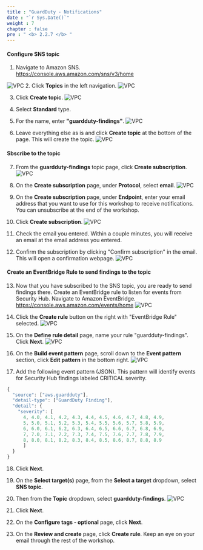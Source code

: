 ```yaml
---
title : "GuardDuty - Notifications"
date : "`r Sys.Date()`"
weight : 7
chapter : false
pre : " <b> 2.2.7 </b> "
---
```


#### Configure SNS topic

1. Navigate to Amazon SNS. https://console.aws.amazon.com/sns/v3/home 

![VPC](/images/2/2.1-AWS-Security-Hub/2.1.5-Security-Hub-Notifications/s1.png)
2. Click **Topics** in the left navigation.
![VPC](/images/2/2.1-AWS-Security-Hub/2.1.5-Security-Hub-Notifications/s2.png)

3. Click **Create topic**.
![VPC](/images/2/2.1-AWS-Security-Hub/2.1.5-Security-Hub-Notifications/s3.png)

4. Select **Standard** type.


5. For the name, enter **"guardduty-findings"**.
![VPC](/images/2/2.2-Amazon-GuardDuty/2.2.7-GuardDuty-Notifications/s5.png)

6. Leave everything else as is and click **Create topic** at the bottom of the page. This will create the topic.
![VPC](/images/2/2.2-Amazon-GuardDuty/2.2.7-GuardDuty-Notifications/s6.png)
#### Sbscribe to the topic

7. From the **guardduty-findings** topic page, click **Create subscription**.
![VPC](/images/2/2.2-Amazon-GuardDuty/2.2.7-GuardDuty-Notifications/s7.png)

8. On the **Create subscription** page, under **Protocol**, select **email**.
![VPC](/images/2/2.2-Amazon-GuardDuty/2.2.7-GuardDuty-Notifications/s8.png)

9. On the **Create subscription** page, under **Endpoint**, enter your email address that you want to use for this workshop to receive notifications. You can unsubscribe at the end of the workshop.


10. Click **Create subscription**.
![VPC](/images/2/2.2-Amazon-GuardDuty/2.2.7-GuardDuty-Notifications/s10.png)

11. Check the email you entered. Within a couple minutes, you will receive an email at the email address you entered.


12. Confirm the subscription by clicking "Confirm subscription" in the email. This will open a confirmation webpage.
![VPC](/images/2/2.2-Amazon-GuardDuty/2.2.7-GuardDuty-Notifications/s12.png)

#### Create an EventBridge Rule to send findings to the topic

13. Now that you have subscribed to the SNS topic, you are ready to send findings there. Create an EventBridge rule to listen for events from Security Hub. Navigate to Amazon EventBridge. https://console.aws.amazon.com/events/home
![VPC](/images/2/2.1-AWS-Security-Hub/2.1.5-Security-Hub-Notifications/s13.png)

14. Click the **Create rule** button on the right with "EventBridge Rule" selected.
![VPC](/images/2/2.1-AWS-Security-Hub/2.1.5-Security-Hub-Notifications/s14.png)

15. On the **Define rule detail** page, name your rule "guardduty-findings". Click **Next**.
![VPC](/images/2/2.2-Amazon-GuardDuty/2.2.7-GuardDuty-Notifications/s15.png)

16. On the **Build event pattern** page, scroll down to the **Event pattern** section, click **Edit pattern** in the bottom right.
![VPC](/images/2/2.2-Amazon-GuardDuty/2.2.7-GuardDuty-Notifications/s16.png)

17. Add the following event pattern (JSON). This pattern will identify events for Security Hub findings labeled CRITICAL severity.

```js
{
  "source": ["aws.guardduty"],
  "detail-type": ["GuardDuty Finding"],
  "detail": {
    "severity": [
      4, 4.0, 4.1, 4.2, 4.3, 4.4, 4.5, 4.6, 4.7, 4.8, 4.9, 
      5, 5.0, 5.1, 5.2, 5.3, 5.4, 5.5, 5.6, 5.7, 5.8, 5.9, 
      6, 6.0, 6.1, 6.2, 6.3, 6.4, 6.5, 6.6, 6.7, 6.8, 6.9, 
      7, 7.0, 7.1, 7.2, 7.3, 7.4, 7.5, 7.6, 7.7, 7.8, 7.9, 
      8, 8.0, 8.1, 8.2, 8.3, 8.4, 8.5, 8.6, 8.7, 8.8, 8.9
      ]
  }
}
```
18. Click **Next**.


19. On the **Select target(s)** page, from the **Select a target** dropdown, select **SNS topic**.


20. Then from the **Topic** dropdown, select **guardduty-findings**.
![VPC](/images/2/2.2-Amazon-GuardDuty/2.2.7-GuardDuty-Notifications/s20.png)

21. Click **Next**.


22. On the **Configure tags - optional** page, click **Next**.


23. On the **Review and create** page, click **Create rule**. Keep an eye on your email through the rest of the workshop.
